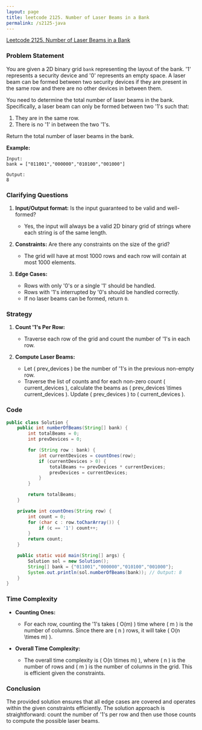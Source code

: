 ```yaml
---
layout: page
title: leetcode 2125. Number of Laser Beams in a Bank
permalink: /s2125-java
---
```

[Leetcode 2125. Number of Laser Beams in a Bank](https://algoadvance.github.io/algoadvance/l2125)
### Problem Statement

You are given a 2D binary grid `bank` representing the layout of the bank. '1' represents a security device and '0' represents an empty space. A laser beam can be formed between two security devices if they are present in the same row and there are no other devices in between them.

You need to determine the total number of laser beams in the bank. Specifically, a laser beam can only be formed between two '1's such that:
1. They are in the same row.
2. There is no '1' in between the two '1's.

Return the total number of laser beams in the bank.

**Example:**
```
Input: 
bank = ["011001","000000","010100","001000"]

Output:
8
```

### Clarifying Questions

1. **Input/Output format:** Is the input guaranteed to be valid and well-formed?
   - Yes, the input will always be a valid 2D binary grid of strings where each string is of the same length.

2. **Constraints:** Are there any constraints on the size of the grid?
   - The grid will have at most 1000 rows and each row will contain at most 1000 elements.

3. **Edge Cases:**
   - Rows with only '0's or a single '1' should be handled.
   - Rows with '1's interrupted by '0's should be handled correctly.
   - If no laser beams can be formed, return `0`.

### Strategy

1. **Count '1's Per Row:**
   - Traverse each row of the grid and count the number of '1's in each row.

2. **Compute Laser Beams:**
   - Let \( prev\_devices \) be the number of '1's in the previous non-empty row.
   - Traverse the list of counts and for each non-zero count \( current\_devices \), calculate the beams as \( prev\_devices \times current\_devices \). Update \( prev\_devices \) to \( current\_devices \).

### Code

```java
public class Solution {
    public int numberOfBeams(String[] bank) {
        int totalBeams = 0;
        int prevDevices = 0;

        for (String row : bank) {
            int currentDevices = countOnes(row);
            if (currentDevices > 0) {
                totalBeams += prevDevices * currentDevices;
                prevDevices = currentDevices;
            }
        }

        return totalBeams;
    }

    private int countOnes(String row) {
        int count = 0;
        for (char c : row.toCharArray()) {
            if (c == '1') count++;
        }
        return count;
    }

    public static void main(String[] args) {
        Solution sol = new Solution();
        String[] bank = {"011001","000000","010100","001000"};
        System.out.println(sol.numberOfBeams(bank)); // Output: 8
    }
}
```

### Time Complexity

- **Counting Ones:**
  - For each row, counting the '1's takes \( O(m) \) time where \( m \) is the number of columns. Since there are \( n \) rows, it will take \( O(n \times m) \).

- **Overall Time Complexity:**
  - The overall time complexity is \( O(n \times m) \), where \( n \) is the number of rows and \( m \) is the number of columns in the grid. This is efficient given the constraints.

### Conclusion

The provided solution ensures that all edge cases are covered and operates within the given constraints efficiently. The solution approach is straightforward: count the number of '1's per row and then use those counts to compute the possible laser beams.